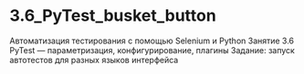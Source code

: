 # 3.6_PyTest_busket_button
Автоматизация тестирования с помощью Selenium и Python
Занятие 3.6 PyTest — параметризация, конфигурирование, плагины
Задание: запуск автотестов для разных языков интерфейса
